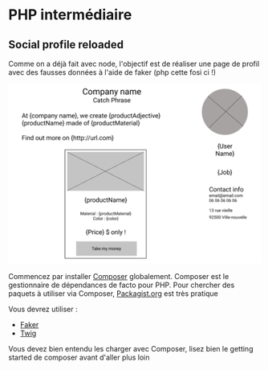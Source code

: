 # PHP intermédiaire

## Social profile reloaded

Comme on a déjà fait avec node, l'objectif est de réaliser une page de profil avec des fausses données à l'aide de faker (php cette fosi ci !)

![](https://github.com/SimplonTlse02/fake-profile/raw/master/wireframe.png)

Commencez par installer [Composer](https://getcomposer.org/doc/00-intro.md#installation-linux-unix-osx) globalement.
Composer est le gestionnaire de dépendances de facto pour PHP.
Pour chercher des paquets à utiliser via Composer, [Packagist.org](https://packagist.org/) est très pratique


Vous devrez utiliser :
- [Faker](https://github.com/fzaninotto/Faker)
- [Twig](http://twig.sensiolabs.org/doc/2.x/)

Vous devez bien entendu les charger avec Composer, lisez bien le getting started de composer avant d'aller plus loin